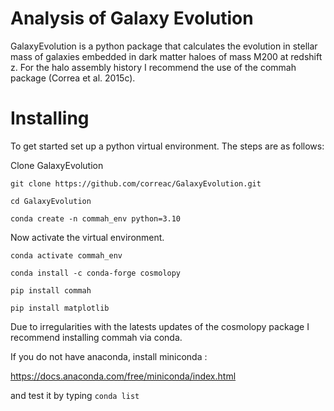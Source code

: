 # Analysis of Galaxy Evolution

GalaxyEvolution is a python package that calculates the evolution in
stellar mass of galaxies embedded in dark matter haloes of mass M200
at redshift z. For the halo assembly history I recommend the use of the 
commah package (Correa et al. 2015c).

# Installing

To get started set up a python virtual environment. The steps are as follows:

Clone GalaxyEvolution

```git clone https://github.com/correac/GalaxyEvolution.git```

```cd GalaxyEvolution```

```conda create -n commah_env python=3.10```

Now activate the virtual environment.

```conda activate commah_env```

```conda install -c conda-forge cosmolopy```

```pip install commah```

```pip install matplotlib```

Due to irregularities with the latests updates of the cosmolopy 
package I recommend installing commah via conda.

If you do not have anaconda, install miniconda : 

https://docs.anaconda.com/free/miniconda/index.html

and test it by typing ```conda list```